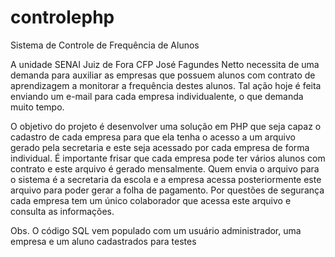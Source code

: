 # controlephp
Sistema de Controle de Frequência de Alunos

A unidade SENAI Juiz de Fora CFP José Fagundes Netto necessita de uma demanda para auxiliar as empresas que possuem alunos com contrato de aprendizagem a monitorar a frequência destes alunos. Tal ação hoje é feita enviando um e-mail para cada empresa individualente, o que demanda muito tempo.

O objetivo do projeto é desenvolver uma solução em PHP que seja capaz o cadastro de cada empresa para que ela tenha o acesso a um arquivo gerado pela secretaria e este seja acessado por cada empresa de forma individual. É importante frisar que cada empresa pode ter vários alunos com contrato e este arquivo é gerado mensalmente. Quem envia o arquivo para o sistema é a secretaria da escola e a empresa acessa posteriormente este arquivo para poder gerar a folha de pagamento. Por questões de segurança cada empresa tem um único colaborador que acessa este arquivo e consulta as informações.

Obs. O código SQL vem populado com um usuário administrador, uma empresa e um aluno cadastrados para testes
